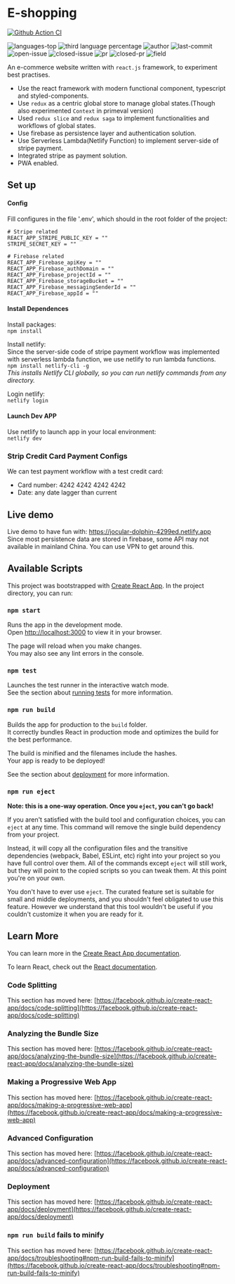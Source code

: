 
# E-shopping
[![Github Action CI](https://github.com/TrumanH/e-shopping/actions/workflows/node.js.yml/badge.svg?branch=main)](https://github.com/TrumanH/e-shopping/actions/workflows/node.js.yml)
<div style="display: inline-block;">
    <img src="https://img.shields.io/github/languages/top/TrumanH/e-shopping?color=blue" alt="languages-top" />
    <img src="https://img.shields.io/badge/HTML-2.8%25-red" alt="third language percentage" />
    <img src="https://img.shields.io/badge/Author-TrumanH-orange" alt="author" />
<img src="https://img.shields.io/github/last-commit/TrumanH/e-shopping" alt="last-commit" />
</div>
<!-- <img src="https://img.shields.io/github/commit-status/TrumanH/e-shopping/main/:commit" alt="" /> -->
<div style="display: inline-block;"> 
    <img src="https://img.shields.io/github/issues/TrumanH/e-shopping" alt="open-issue"/>
    <img src="https://img.shields.io/github/issues-closed/TrumanH/e-shopping" alt="closed-issue"/>
    <img src="https://img.shields.io/github/issues-pr/TrumanH/e-shopping" alt="pr" />
    <img src="https://img.shields.io/github/issues-pr-closed/TrumanH/e-shopping" alt="closed-pr" />
</div>

<div style="display: inline-block;">
    <img src="https://img.shields.io/static/v1?style=?style=flat&logo=appveyor&logo=appveyor&message=E-commerce&color=yellowgreen" alt="field"/>
</div>

An e-commerce website written with `react.js` framework, to experiment best practises.
* Use the react framework with modern functional component, typescript and styled-components.
* Use `redux` as a centric global store to manage global states.(Though also experimented `Context` in primeval version)
* Used `redux slice` and `redux saga` to implement functionalities and workflows of global states.
* Use firebase as persistence layer and authentication solution. 
* Use Serverless Lambda(Netlify Function) to implement server-side of stripe payment.
* Integrated stripe as payment solution.
* PWA enabled.

## Set up 
#### Config
Fill configures in the file '.env', which should in the root folder of the project:
```
# Stripe related
REACT_APP_STRIPE_PUBLIC_KEY = ""
STRIPE_SECRET_KEY = ""

# Firebase related
REACT_APP_Firebase_apiKey = ""
REACT_APP_Firebase_authDomain = ""
REACT_APP_Firebase_projectId = ""
REACT_APP_Firebase_storageBucket = ""
REACT_APP_Firebase_messagingSenderId = ""
REACT_APP_Firebase_appId = ""
```

#### Install Dependences
Install packages:   
`npm install`

Install netlify:    
Since the server-side code of stripe payment workflow was implemented with serverless lambda function, we use netlify to run lambda functions.      
`npm install netlify-cli -g`        
*This installs Netlify CLI globally, so you can run netlify commands from any directory.*

Login netlify:      
`netlify login`

#### Launch Dev APP
Use netlify to launch app in your local environment:    
`netlify dev`

### Strip Credit Card Payment Configs
We can test payment workflow with a test credit card:
- Card number: 4242 4242 4242 4242
- Date: any date lagger than current

## Live demo
Live demo to have fun with: https://jocular-dolphin-4299ed.netlify.app    
Since most persistence data are stored in firebase, some API may not available in mainland China.
You can use VPN to get around this.

## Available Scripts
This project was bootstrapped with [Create React App](https://github.com/facebook/create-react-app).
In the project directory, you can run:

### `npm start`

Runs the app in the development mode.\
Open [http://localhost:3000](http://localhost:3000) to view it in your browser.

The page will reload when you make changes.\
You may also see any lint errors in the console.

### `npm test`

Launches the test runner in the interactive watch mode.\
See the section about [running tests](https://facebook.github.io/create-react-app/docs/running-tests) for more information.

### `npm run build`

Builds the app for production to the `build` folder.\
It correctly bundles React in production mode and optimizes the build for the best performance.

The build is minified and the filenames include the hashes.\
Your app is ready to be deployed!

See the section about [deployment](https://facebook.github.io/create-react-app/docs/deployment) for more information.

### `npm run eject`

**Note: this is a one-way operation. Once you `eject`, you can't go back!**

If you aren't satisfied with the build tool and configuration choices, you can `eject` at any time. This command will remove the single build dependency from your project.

Instead, it will copy all the configuration files and the transitive dependencies (webpack, Babel, ESLint, etc) right into your project so you have full control over them. All of the commands except `eject` will still work, but they will point to the copied scripts so you can tweak them. At this point you're on your own.

You don't have to ever use `eject`. The curated feature set is suitable for small and middle deployments, and you shouldn't feel obligated to use this feature. However we understand that this tool wouldn't be useful if you couldn't customize it when you are ready for it.

## Learn More

You can learn more in the [Create React App documentation](https://facebook.github.io/create-react-app/docs/getting-started).

To learn React, check out the [React documentation](https://reactjs.org/).

### Code Splitting

This section has moved here: [https://facebook.github.io/create-react-app/docs/code-splitting](https://facebook.github.io/create-react-app/docs/code-splitting)

### Analyzing the Bundle Size

This section has moved here: [https://facebook.github.io/create-react-app/docs/analyzing-the-bundle-size](https://facebook.github.io/create-react-app/docs/analyzing-the-bundle-size)

### Making a Progressive Web App

This section has moved here: [https://facebook.github.io/create-react-app/docs/making-a-progressive-web-app](https://facebook.github.io/create-react-app/docs/making-a-progressive-web-app)

### Advanced Configuration

This section has moved here: [https://facebook.github.io/create-react-app/docs/advanced-configuration](https://facebook.github.io/create-react-app/docs/advanced-configuration)

### Deployment

This section has moved here: [https://facebook.github.io/create-react-app/docs/deployment](https://facebook.github.io/create-react-app/docs/deployment)

### `npm run build` fails to minify

This section has moved here: [https://facebook.github.io/create-react-app/docs/troubleshooting#npm-run-build-fails-to-minify](https://facebook.github.io/create-react-app/docs/troubleshooting#npm-run-build-fails-to-minify)
